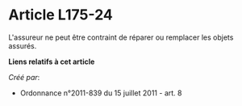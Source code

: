 # Article L175-24

L'assureur ne peut être contraint de réparer ou remplacer les objets assurés.

**Liens relatifs à cet article**

_Créé par_:

  - Ordonnance n°2011-839 du 15 juillet 2011 - art. 8
